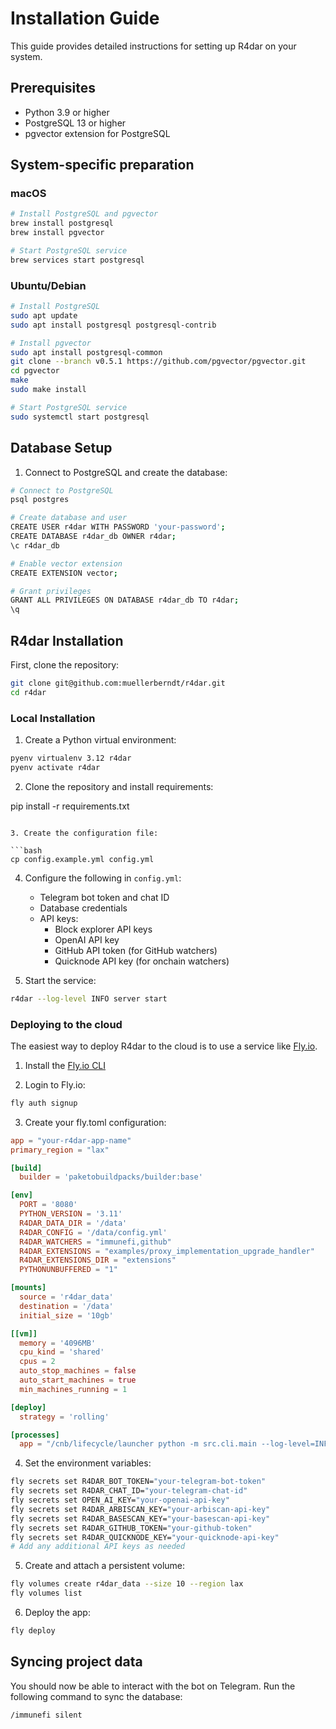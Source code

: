 # Installation Guide

This guide provides detailed instructions for setting up R4dar on your system.

## Prerequisites

- Python 3.9 or higher
- PostgreSQL 13 or higher
- pgvector extension for PostgreSQL

## System-specific preparation

### macOS

```bash
# Install PostgreSQL and pgvector
brew install postgresql
brew install pgvector

# Start PostgreSQL service
brew services start postgresql
```

### Ubuntu/Debian

```bash
# Install PostgreSQL
sudo apt update
sudo apt install postgresql postgresql-contrib

# Install pgvector
sudo apt install postgresql-common
git clone --branch v0.5.1 https://github.com/pgvector/pgvector.git
cd pgvector
make
sudo make install

# Start PostgreSQL service
sudo systemctl start postgresql
```

## Database Setup

1. Connect to PostgreSQL and create the database:

```bash
# Connect to PostgreSQL
psql postgres

# Create database and user
CREATE USER r4dar WITH PASSWORD 'your-password';
CREATE DATABASE r4dar_db OWNER r4dar;
\c r4dar_db

# Enable vector extension
CREATE EXTENSION vector;

# Grant privileges
GRANT ALL PRIVILEGES ON DATABASE r4dar_db TO r4dar;
\q
```

## R4dar Installation

First, clone the repository:

```bash
git clone git@github.com:muellerberndt/r4dar.git
cd r4dar
```

### Local Installation

1. Create a Python virtual environment:

```bash
pyenv virtualenv 3.12 r4dar
pyenv activate r4dar
```

2. Clone the repository and install requirements:


pip install -r requirements.txt
```

3. Create the configuration file:

```bash
cp config.example.yml config.yml
```

4. Configure the following in `config.yml`:
   - Telegram bot token and chat ID
   - Database credentials
   - API keys:
     - Block explorer API keys
     - OpenAI API key
     - GitHub API token (for GitHub watchers)
     - Quicknode API key (for onchain watchers)

5. Start the service:

```bash
r4dar --log-level INFO server start
```

### Deploying to the cloud

The easiest way to deploy R4dar to the cloud is to use a service like [Fly.io](https://fly.io).

1. Install the [Fly.io CLI](https://fly.io/docs/hands-on/install-flyctl/)

2. Login to Fly.io:

```bash
fly auth signup
```

3. Create your fly.toml configuration:

```toml
app = "your-r4dar-app-name"
primary_region = "lax"

[build]
  builder = 'paketobuildpacks/builder:base'

[env]
  PORT = '8080'
  PYTHON_VERSION = '3.11'
  R4DAR_DATA_DIR = '/data'
  R4DAR_CONFIG = '/data/config.yml'
  R4DAR_WATCHERS = "immunefi,github"
  R4DAR_EXTENSIONS = "examples/proxy_implementation_upgrade_handler"
  R4DAR_EXTENSIONS_DIR = "extensions"
  PYTHONUNBUFFERED = "1"

[mounts]
  source = 'r4dar_data'
  destination = '/data'
  initial_size = '10gb'

[[vm]]
  memory = '4096MB'
  cpu_kind = 'shared'
  cpus = 2
  auto_stop_machines = false
  auto_start_machines = true
  min_machines_running = 1

[deploy]
  strategy = 'rolling'

[processes]
  app = "/cnb/lifecycle/launcher python -m src.cli.main --log-level=INFO server start"
```

4. Set the environment variables:

```bash
fly secrets set R4DAR_BOT_TOKEN="your-telegram-bot-token"
fly secrets set R4DAR_CHAT_ID="your-telegram-chat-id"
fly secrets set OPEN_AI_KEY="your-openai-api-key"
fly secrets set R4DAR_ARBISCAN_KEY="your-arbiscan-api-key"
fly secrets set R4DAR_BASESCAN_KEY="your-basescan-api-key"
fly secrets set R4DAR_GITHUB_TOKEN="your-github-token"
fly secrets set R4DAR_QUICKNODE_KEY="your-quicknode-api-key"
# Add any additional API keys as needed
```

5. Create and attach a persistent volume:

```bash
fly volumes create r4dar_data --size 10 --region lax
fly volumes list
```

6. Deploy the app:

```bash
fly deploy
```

## Syncing project data

You should now be able to interact with the bot on Telegram. Run the following command to sync the database:

```bash
/immunefi silent
```
